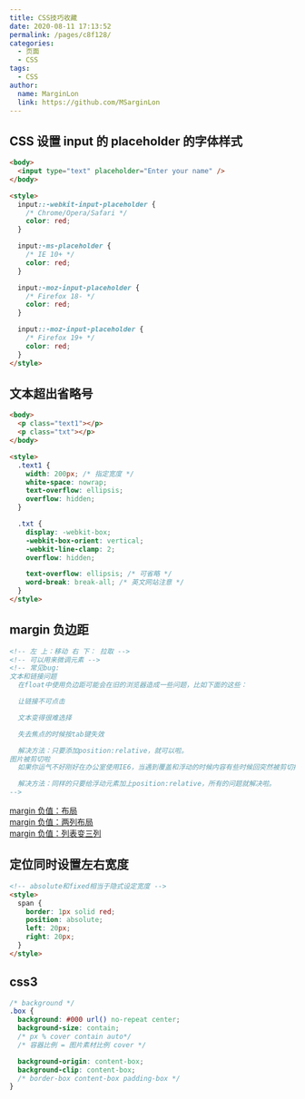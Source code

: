 ```yaml
---
title: CSS技巧收藏
date: 2020-08-11 17:13:52
permalink: /pages/c8f128/
categories:
  - 页面
  - CSS
tags:
  - CSS
author:
  name: MarginLon
  link: https://github.com/MSarginLon
---
```


## CSS 设置 input 的 placeholder 的字体样式

```html
<body>
  <input type="text" placeholder="Enter your name" />
</body>

<style>
  input::-webkit-input-placeholder {
    /* Chrome/Opera/Safari */
    color: red;
  }

  input:-ms-placeholder {
    /* IE 10+ */
    color: red;
  }

  input:-moz-input-placeholder {
    /* Firefox 18- */
    color: red;
  }

  input::-moz-input-placeholder {
    /* Firefox 19+ */
    color: red;
  }
</style>
```

## 文本超出省略号

```html
<body>
  <p class="text1"></p>
  <p class="txt"></p>
</body>

<style>
  .text1 {
    width: 200px; /* 指定宽度 */
    white-space: nowrap;
    text-overflow: ellipsis;
    overflow: hidden;
  }

  .txt {
    display: -webkit-box;
    -webkit-box-orient: vertical;
    -webkit-line-clamp: 2;
    overflow: hidden;

    text-overflow: ellipsis; /* 可省略 */
    word-break: break-all; /* 英文网站注意 */
  }
</style>
```

## margin 负边距

```html
<!-- 左 上：移动 右 下： 拉取 -->
<!-- 可以用来微调元素 -->
<!-- 常见bug:
文本和链接问题
  在float中使用负边距可能会在旧的浏览器造成一些问题，比如下面的这些：

  让链接不可点击

  文本变得很难选择

  失去焦点的时候按tab键失效

  解决方法：只要添加position:relative，就可以啦。
图片被剪切啦
  如果你运气不好刚好在办公室使用IE6，当遇到覆盖和浮动的时候内容有些时候回突然被剪切掉。

  解决方法：同样的只要给浮动元素加上position:relative，所有的问题就解决啦。
-->
```

[margin 负值：布局](https://code.juejin.cn/pen/7177193354956898361)  
[margin 负值：两列布局](https://code.juejin.cn/pen/7174322176433061896)  
[margin 负值：列表变三列](https://code.juejin.cn/pen/7179783916671205387)

## 定位同时设置左右宽度

```html
<!-- absolute和fixed相当于隐式设定宽度 -->
<style>
  span {
    border: 1px solid red;
    position: absolute;
    left: 20px;
    right: 20px;
  }
</style>
```

## css3

```css
/* background */
.box {
  background: #000 url() no-repeat center;
  background-size: contain;
  /* px % cover contain auto*/
  /* 容器比例 = 图片素材比例 cover */

  background-origin: content-box;
  background-clip: content-box;
  /* border-box content-box padding-box */
}
```
